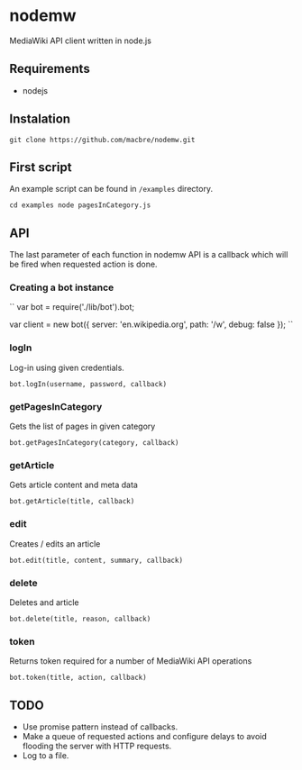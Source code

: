 nodemw
======

MediaWiki API client written in node.js

## Requirements

* nodejs

## Instalation

`git clone https://github.com/macbre/nodemw.git`

## First script

An example script can be found in `/examples` directory.

``
cd examples
node pagesInCategory.js
``

## API

The last parameter of each function in nodemw API is a callback which will be fired
when requested action is done.

### Creating a bot instance

``
var bot = require('./lib/bot').bot;

var client = new bot({
	server: 'en.wikipedia.org',
	path: '/w',
	debug: false
});
``

### logIn

Log-in using given credentials.

`bot.logIn(username, password, callback)`

### getPagesInCategory

Gets the list of pages in given category

`bot.getPagesInCategory(category, callback)`

### getArticle

Gets article content and meta data

`bot.getArticle(title, callback)`

### edit

Creates / edits an article

`bot.edit(title, content, summary, callback)`

### delete

Deletes and article

`bot.delete(title, reason, callback)`

### token

Returns token required for a number of MediaWiki API operations

`bot.token(title, action, callback)`


## TODO

* Use promise pattern instead of callbacks.
* Make a queue of requested actions and configure delays to avoid flooding the server with HTTP requests.
* Log to a file.
